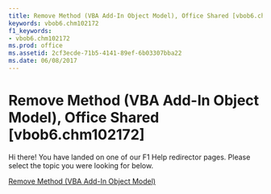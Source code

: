```yaml
---
title: Remove Method (VBA Add-In Object Model), Office Shared [vbob6.chm102172]
keywords: vbob6.chm102172
f1_keywords:
- vbob6.chm102172
ms.prod: office
ms.assetid: 2cf3ecde-71b5-4141-89ef-6b03307bba22
ms.date: 06/08/2017
---
```



# Remove Method (VBA Add-In Object Model), Office Shared [vbob6.chm102172]

Hi there! You have landed on one of our F1 Help redirector pages. Please select the topic you were looking for below.

[Remove Method (VBA Add-In Object Model)](http://msdn.microsoft.com/library/acc163b9-e5ad-ef39-013a-614fc24bcde1%28Office.15%29.aspx)

